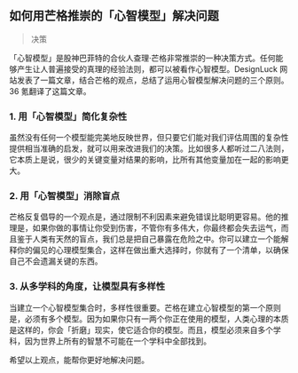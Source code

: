 ## 如何用芒格推崇的「心智模型」解决问题

> 决策

「心智模型」是股神巴菲特的合伙人查理·芒格非常推崇的一种决策方式。任何能够产生让人普遍接受的真理的经验法则，都可以被看作心智模型。DesignLuck 网站发表了一篇文章，结合芒格的观点，总结了运用心智模型解决问题的三个原则。36 氪翻译了这篇文章。

### 1. 用「心智模型」简化复杂性

虽然没有任何一个模型能完美地反映世界，但只要它们能对我们评估周围的复杂性提供相当准确的启发，就可以用来改进我们的决策。比如很多人都听过二八法则，它本质上是说，很少的关键变量对结果的影响，比所有其他变量加在一起的影响更大。

### 2. 用「心智模型」消除盲点

芒格反复倡导的一个观点是，通过限制不利因素来避免错误比聪明更容易。他的推理是，如果你做的事情让你受到伤害，不管你有多伟大，你最终都会失去运气，而且鉴于人类有天然的盲点，我们总是把自己暴露在危险之中。你可以建立一个能解释你的偏见的心理模型集合，这样在做出重大选择时，你就有了一个清单，以确保自己不会遗漏关键的东西。

### 3. 从多学科的角度，让模型具有多样性

当建立一个心智模型集合时，多样性很重要。芒格在建立心智模型的第一个原则是，必须有多个模型。因为如果你只有一两个你正在使用的模型，人类心理的本质是这样的，你会「折磨」现实，使它适合你的模型。而且，模型必须来自多个学科，因为世界上所有的智慧不可能在一个学科中全部找到。

希望以上观点，能帮你更好地解决问题。

